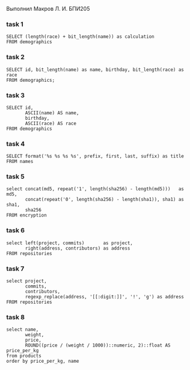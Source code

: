 Выполнил Макров Л. И.
БПИ205

### task 1

```postgresql
SELECT (length(race) + bit_length(name)) as calculation
FROM demographics
```

### task 2

```postgresql
SELECT id, bit_length(name) as name, birthday, bit_length(race) as race
FROM demographics;
```

### task 3

```postgresql
SELECT id,
       ASCII(name) AS name,
       birthday,
       ASCII(race) AS race
FROM demographics
```

### task 4

```postgresql
SELECT format('%s %s %s %s', prefix, first, last, suffix) as title
FROM names
```

### task 5

```postgresql
select concat(md5, repeat('1', length(sha256) - length(md5)))   as md5,
       concat(repeat('0', length(sha256) - length(sha1)), sha1) as sha1,
       sha256
FROM encryption
```

### task 6

```postgresql
select left(project, commits)       as project,
       right(address, contributors) as address
FROM repositories
```

### task 7

```postgresql
select project,
       commits,
       contributors,
       regexp_replace(address, '[[:digit:]]', '!', 'g') as address
FROM repositories
```

### task 8

```postgresql
select name,
       weight,
       price,
       ROUND((price / (weight / 1000))::numeric, 2)::float AS price_per_kg
from products
order by price_per_kg, name
```
